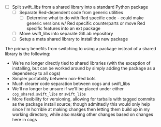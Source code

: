 - [ ] Split swift_libs from a shared library into a standard Python package
    - [ ] Separate Red-dependent code from generic utilities
        - [ ] Determine what to do with Red specific code - could make generic versions w/ Red specific counterparts or move Red specific features into an ext package
    - [ ] Move swift_libs into separate GitLab repository
    - [ ] Setup a meta shared library to install the new package

The primary benefits from switching to using a package instead of a shared library is
the following:

- We're no longer directly tied to shared libraries (with the exception of installing, but can be worked around
  by simply adding the package as a dependency to all cogs)
- Simpler portability between non-Red bots
- Much clearer code separation between cogs and swift_libs
- We'll no longer be unsure if we'll be placed under either `cog_shared.swift_libs` or `swift_libs`
- More flexibility for versioning, allowing for tarballs with tagged commits as the package install source;
  though admittedly this would only help since I'm horrible at making changes then letting them build up
  in my working directory, while also making other changes based on changes here in cogs
